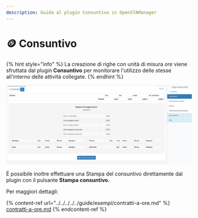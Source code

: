```yaml
---
description: Guida al plugin Consuntivo in OpenSTAManager
---
```


# 🪙 Consuntivo

{% hint style="info" %}
La creazione di righe con unità di misura _ore_ viene sfruttata dal plugin **Consuntivo** per monitorare l'utilizzo delle stesse all'interno delle attività collegate.
{% endhint %}

![](<../../../../../.gitbook/assets/image (30).png>)

È possibile inoltre effettuare una Stampa del consuntivo direttamente dal plugin con il pulsante **Stampa consuntivo.**

Per maggiori dettagli:

{% content-ref url="../../../../../guide/esempi/contratti-a-ore.md" %}
[contratti-a-ore.md](../../../../../guide/esempi/contratti-a-ore.md)
{% endcontent-ref %}
